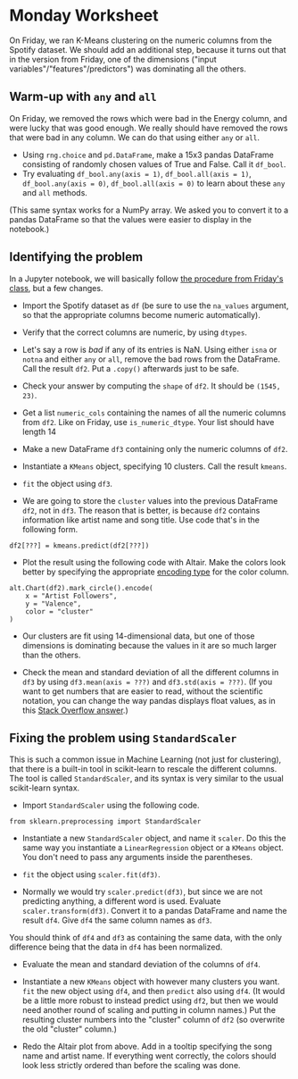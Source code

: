 # Monday Worksheet

On Friday, we ran K-Means clustering on the numeric columns from the Spotify dataset.  We should add an additional step, because it turns out that in the version from Friday, one of the dimensions ("input variables"/"features"/predictors") was dominating all the others.

## Warm-up with `any` and `all`

On Friday, we removed the rows which were bad in the Energy column, and were lucky that was good enough.  We really should have removed the rows that were bad in any column.  We can do that using either `any` or `all`.

* Using `rng.choice` and `pd.DataFrame`, make a 15x3 pandas DataFrame consisting of randomly chosen values of True and False.  Call it `df_bool`.
* Try evaluating `df_bool.any(axis = 1)`, `df_bool.all(axis = 1)`, `df_bool.any(axis = 0)`, `df_bool.all(axis = 0)` to learn about these `any` and `all` methods.

(This same syntax works for a NumPy array.  We asked you to convert it to a pandas DataFrame so that the values were easier to display in the notebook.)

## Identifying the problem

In a Jupyter notebook, we will basically follow [the procedure from Friday's class](Week6-Friday.ipynb), but a few changes.

* Import the Spotify dataset as `df` (be sure to use the `na_values` argument, so that the appropriate columns become numeric automatically).

* Verify that the correct columns are numeric, by using `dtypes`.

* Let's say a row is *bad* if any of its entries is NaN.  Using either `isna` or `notna` and either `any` or `all`, remove the bad rows from the DataFrame.  Call the result `df2`.  Put a `.copy()` afterwards just to be safe.

* Check your answer by computing the `shape` of `df2`.  It should be `(1545, 23)`.

* Get a list `numeric_cols` containing the names of all the numeric columns from `df2`.  Like on Friday, use `is_numeric_dtype`.  Your list should have length 14

* Make a new DataFrame `df3` containing only the numeric columns of `df2`.

* Instantiate a `KMeans` object, specifying 10 clusters.  Call the result `kmeans`.

* `fit` the object using `df3`.

* We are going to store the `cluster` values into the previous DataFrame `df2`, not in `df3`.  The reason that is better, is because `df2` contains information like artist name and song title.  Use code that's in the following form.

```
df2[???] = kmeans.predict(df2[???])
```

* Plot the result using the following code with Altair.  Make the colors look better by specifying the appropriate [encoding type](https://altair-viz.github.io/user_guide/encoding.html#encoding-data-types) for the color column.

```
alt.Chart(df2).mark_circle().encode(
    x = "Artist Followers",
    y = "Valence",
    color = "cluster"
)
```

* Our clusters are fit using 14-dimensional data, but one of those dimensions is dominating because the values in it are so much larger than the others.

* Check the mean and standard deviation of all the different columns in `df3` by using `df3.mean(axis = ???)` and `df3.std(axis = ???)`. (If you want to get numbers that are easier to read, without the scientific notation, you can change the way pandas displays float values, as in this [Stack Overflow answer](https://stackoverflow.com/a/21140339).)

## Fixing the problem using `StandardScaler`

This is such a common issue in Machine Learning (not just for clustering), that there is a built-in tool in scikit-learn to rescale the different columns.  The tool is called `StandardScaler`, and its syntax is very similar to the usual scikit-learn syntax.

* Import `StandardScaler` using the following code.

```
from sklearn.preprocessing import StandardScaler
```

* Instantiate a new `StandardScaler` object, and name it `scaler`.  Do this the same way you instantiate a `LinearRegression` object or a `KMeans` object.  You don't need to pass any arguments inside the parentheses.

* `fit` the object using `scaler.fit(df3)`.

* Normally we would try `scaler.predict(df3)`, but since we are not predicting anything, a different word is used.  Evaluate `scaler.transform(df3)`.  Convert it to a pandas DataFrame and name the result `df4`.  Give `df4` the same column names as `df3`.

You should think of `df4` and `df3` as containing the same data, with the only difference being that the data in `df4` has been normalized.

* Evaluate the mean and standard deviation of the columns of `df4`.

* Instantiate a new `KMeans` object with however many clusters you want.  `fit` the new object using `df4`, and then `predict` also using `df4`.  (It would be a little more robust to instead predict using `df2`, but then we would need another round of scaling and putting in column names.)  Put the resulting cluster numbers into the "cluster" column of `df2` (so overwrite the old "cluster" column.)

* Redo the Altair plot from above.  Add in a tooltip specifying the song name and artist name.  If everything went correctly, the colors should look less strictly ordered than before the scaling was done.
